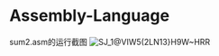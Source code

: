 # Assembly-Language
sum2.asm的运行截图
![SJ_1@VIW5(2LN13}H9W~HRR](https://user-images.githubusercontent.com/85387738/196085451-a2f8de62-4bf6-4cd6-a5a5-2cd7f434e4da.png)
